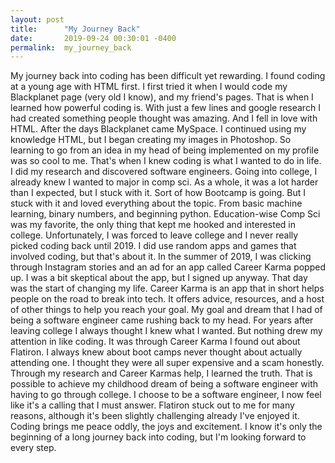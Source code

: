 ```yaml
---
layout: post
title:      "My Journey Back"
date:       2019-09-24 00:30:01 -0400
permalink:  my_journey_back
---
```



My journey back into coding has been difficult yet rewarding. I found coding at a young age with HTML first. I first tried it when I would code my Blackplanet page (very old I know), and my friend's pages. That is when I learned how powerful coding is. With just a few lines and google research I had created something people thought was amazing. And I fell in love with HTML. After the days Blackplanet came MySpace. I continued using my knowledge HTML, but I began creating my images in Photoshop. So learning to go from an idea in my head of being implemented on my profile was so cool to me. That's when I knew coding is what I wanted to do in life. I did my research and discovered software engineers.
Going into college, I already knew I wanted to major in comp sci. As a whole, it was a lot harder than I expected, but I stuck with it. Sort of how Bootcamp is going. But I stuck with it and loved everything about the topic. From basic machine learning, binary numbers, and beginning python. Education-wise Comp Sci was my favorite, the only thing that kept me hooked and interested in college. Unfortunately, I was forced to leave college and I never really picked coding back until 2019. I did use random apps and games that involved coding, but that's about it. In the summer of 2019, I was clicking through Instagram stories and an ad for an app called Career Karma popped up. I was a bit skeptical about the app, but I signed up anyway. That day was the start of changing my life.
Career Karma is an app that in short helps people on the road to break into tech. It offers advice, resources, and a host of other things to help you reach your goal. My goal and dream that I had of being a software engineer came rushing back to my head. For years after leaving college I always thought I knew what I wanted. But nothing drew my attention in like coding. It was through Career Karma I found out about Flatiron. I always knew about boot camps never thought about actually attending one. I thought they were all super expensive and a scam honestly. Through my research and Career Karmas help, I learned the truth. That is possible to achieve my childhood dream of being a software engineer with having to go through college. I choose to be a software engineer, I now feel like it's a calling that I must answer.  Flatiron stuck out to me for many reasons, although it's been slightly challenging already I've enjoyed it. Coding brings me peace oddly, the joys and excitement. I know it's only the beginning of a long journey back into coding, but I'm looking forward to every step.

